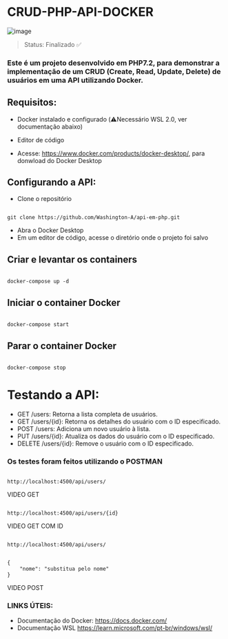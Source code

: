 <h1>
    CRUD-PHP-API-DOCKER
</h1>

![image](https://github.com/Washington-A/api-em-php/assets/161977020/7173e176-7d3e-4c87-83ae-84ce42a38169)


> Status: Finalizado ✅

### Este é um projeto desenvolvido em PHP7.2, para demonstrar a implementação de um CRUD (Create, Read, Update, Delete) de usuários em uma API utilizando Docker.

## Requisitos:

+ Docker instalado e configurado (⚠️Necessário WSL 2.0, ver documentação abaixo)
+ Editor de código 

+ Acesse: https://www.docker.com/products/docker-desktop/, para donwload do Docker Desktop

## Configurando a API:

+ Clone o repositório 

```

git clone https://github.com/Washington-A/api-em-php.git

```
+ Abra o Docker Desktop
+ Em um editor de código, acesse o diretório onde o projeto foi salvo

## Criar e levantar os containers
```

docker-compose up -d

```
## Iniciar o container Docker

```

docker-compose start

```
## Parar o container Docker
```

docker-compose stop

```

# Testando a API:

+ GET /users: Retorna a lista completa de usuários.
+ GET /users/{id}: Retorna os detalhes do usuário com o ID especificado.
+ POST /users: Adiciona um novo usuário à lista.
+ PUT /users/{id}: Atualiza os dados do usuário com o ID especificado.
+ DELETE /users/{id}: Remove o usuário com o ID especificado.


### Os testes foram feitos utilizando o POSTMAN

```

http://localhost:4500/api/users/

```
VIDEO GET
```

http://localhost:4500/api/users/{id}

```
VIDEO GET COM ID
```

http://localhost:4500/api/users/

```
```

{
    "nome": "substitua pelo nome"
}

```
VIDEO POST





### LINKS ÚTEIS:
+ Documentação do Docker: https://docs.docker.com/
+ Documentação WSL https://learn.microsoft.com/pt-br/windows/wsl/

